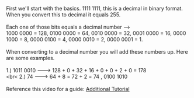 <html>
  
  <p1>First we'll start with the basics. 1111 1111, this is a decimal in binary format. When you convert this to decimal it equals 255.</p1><br>
  <br>
  <p2>Each one of those bits equals a decimal number -->
    <br>1000 0000 = 128, 0100 0000 = 64, 0010 0000 = 32, 0001 0000 = 16, 0000 1000 = 8, 0000 0100 = 4, 0000 0010 = 2, 0000 0001 = 1.</p2><br>
  <br>
  <p3>When converting to a decimal number you will add these numbers up. Here are some examples.</p3>
  <br><br>
  <p4> 1.) 1011 0010 ---> 128 + 0 + 32 + 16 + 0 + 0 + 2 + 0 = 178 </p4>
  <br><br<
  <p5> 2.) 74 ---> 64 + 8 = 72 + 2 = 74 , 0100 1010</p5>
  <br><br>
  <p6> Reference this video for a guide: [Additional Tutorial](https://www.loom.com/share/1fc98d78a20b4beabc19be5109bd9f01)</p6>
    
